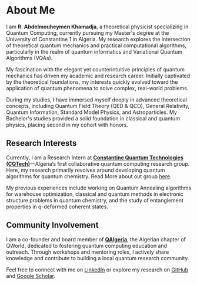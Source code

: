 # About Me

I am **R. Abdelmouheymen Khamadja**, a theoretical physicist specializing in Quantum Computing, currently pursuing my Master's degree at the University of Constantine 1 in Algeria. My research explores the intersection of theoretical quantum mechanics and practical computational algorithms, particularly in the realm of quantum informatics and Variational Quantum Algorithms (VQAs).

My fascination with the elegant yet counterintuitive principles of quantum mechanics has driven my academic and research career. Initially captivated by the theoretical foundations, my interests quickly evolved toward the application of quantum phenomena to solve complex, real-world problems.

During my studies, I have immersed myself deeply in advanced theoretical concepts, including Quantum Field Theory (QED & QCD), General Relativity, Quantum Information, Standard Model Physics, and Astroparticles. My Bachelor's studies provided a solid foundation in classical and quantum physics, placing second in my cohort with honors.

## Research Interests

Currently, I am a Research Intern at [**Constantine Quantum Technologies (CQTech)**](https://www.cqtech.org)—Algeria’s first collaborative quantum computing research group. Here, my research primarily revolves around developing quantum algorithms for quantum chemistry. Read More about out group [here](https://www.cqtech.org).

My previous experiences include working on Quantum Annealing algorithms for warehouse optimization, classical and quantum methods in electronic structure problems in quantum chemistry, and the study of entanglement properties in q-deformed coherent states.


## Community Involvement

I am a co-founder and board member of [**QAlgeria**](https://www.qworld.net/qalgeria), the Algerian chapter of QWorld, dedicated to fostering quantum computing education and outreach. Through workshops and mentoring roles, I actively share knowledge and contribute to building a local quantum research community.

Feel free to connect with me on [LinkedIn](https://www.linkedin.com/in/mouhaimen-kh) or explore my research on [GitHub](https://github.com/mouha-kh) and [Google Scholar](https://scholar.google.com/citations?user=lq5JJuYAAAAJ&hl).